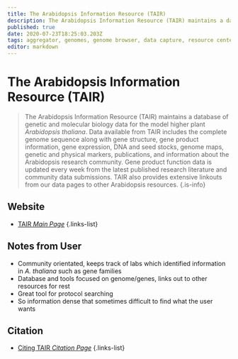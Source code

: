 ```yaml
---
title: The Arabidopsis Information Resource (TAIR)
description: The Arabidopsis Information Resource (TAIR) maintains a database of genetic and molecular biology data for the model higher plant Arabidopsis thaliana.
published: true
date: 2020-07-23T18:25:03.203Z
tags: aggregator, genomes, genome browser, data capture, resource center, database, model organism, phenotype, plant
editor: markdown
---
```


# The Arabidopsis Information Resource (TAIR)

> The Arabidopsis Information Resource (TAIR) maintains a database of genetic and molecular biology data for the model higher plant *Arabidopsis thaliana*. Data available from TAIR includes the complete genome sequence along with gene structure, gene product information, gene expression, DNA and seed stocks, genome maps, genetic and physical markers, publications, and information about the Arabidopsis research community. Gene product function data is updated every week from the latest published research literature and community data submissions. TAIR also provides extensive linkouts from our data pages to other Arabidopsis resources.
{.is-info}

## Website

- [TAIR *Main Page*](https://www.arabidopsis.org/)
{.links-list}


## Notes from User

- Community orientated, keeps track of labs which identified information in *A. thaliana* such as gene families 
- Database and tools focused on genome/genes, links out to other resources for rest 
- Great tool for protocol searching 
- So information dense that sometimes difficult to find what the user wants


## Citation

- [Citing TAIR *Citation Page*](https://www.arabidopsis.org/about/citingtair.jsp)
{.links-list}

